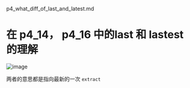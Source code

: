 p4_what_diff_of_last_and_latest.md

# 在 p4_14， p4_16 中的last 和 lastest 的理解

![image](https://wx4.sinaimg.cn/large/005JrW9Kgy1fzgaursuobj30zf0hs776.jpg)

两者的意思都是指向最新的一次 `extract`
